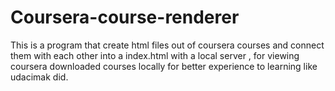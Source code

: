 # Coursera-course-renderer
This is a program that create html files out of coursera courses and connect them with each other into a index.html with a local server , for viewing coursera downloaded courses locally for better experience to learning like udacimak did.
